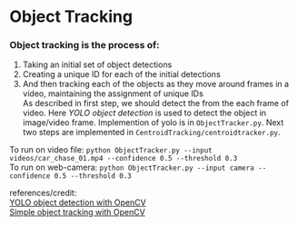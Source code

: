 # Object Tracking
### Object tracking is the process of:
1. Taking an initial set of object detections
2. Creating a unique ID for each of the initial detections
3. And then tracking each of the objects as they move around frames in a video, maintaining the assignment of unique IDs  
As described in first step, we should detect the from the each frame of video. Here *YOLO object detection* is used to detect the object in image/video frame. Implemention of yolo is in ```ObjectTracker.py```. Next two steps are implemented in ```CentroidTracking/centroidtracker.py```.

To run on video file:
  ```python ObjectTracker.py --input videos/car_chase_01.mp4 --confidence 0.5 --threshold 0.3```  
To run on web-camera:
  ```python ObjectTracker.py --input camera --confidence 0.5 --threshold 0.3```  
  
references/credit:  
<a href="https://www.pyimagesearch.com/2018/07/23/simple-object-tracking-with-opencv/" terget="_blank">YOLO object detection with OpenCV</a>  
<a href="https://www.pyimagesearch.com/2018/11/12/yolo-object-detection-with-opencv/" terget="_blank">Simple object tracking with OpenCV</a>
